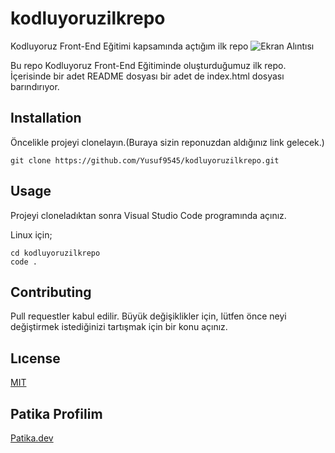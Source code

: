 # kodluyoruzilkrepo
Kodluyoruz Front-End Eğitimi kapsamında açtığım ilk repo
![Ekran Alıntısı](https://user-images.githubusercontent.com/86594370/156369693-14469f8b-ddf0-4a1d-b1cc-5e750876b1e8.PNG)

Bu repo Kodluyoruz Front-End Eğitiminde oluşturduğumuz ilk repo. İçerisinde bir adet
README dosyası bir adet de index.html dosyası barındırıyor.

## Installation
Öncelikle projeyi clonelayın.(Buraya sizin reponuzdan aldığınız link gelecek.)

```
git clone https://github.com/Yusuf9545/kodluyoruzilkrepo.git
```

## Usage
Projeyi cloneladıktan sonra Visual Studio Code programında açınız. 

Linux için;
```
cd kodluyoruzilkrepo
code .
```

## Contributing
Pull requestler kabul edilir. Büyük değişiklikler için, lütfen önce neyi değiştirmek istediğinizi tartışmak için bir konu açınız.

## Lıcense
[MIT](https://choosealicense.com/licenses/mit/)

## Patika Profilim
[Patika.dev](https://app.patika.dev/Yusuf9545)
